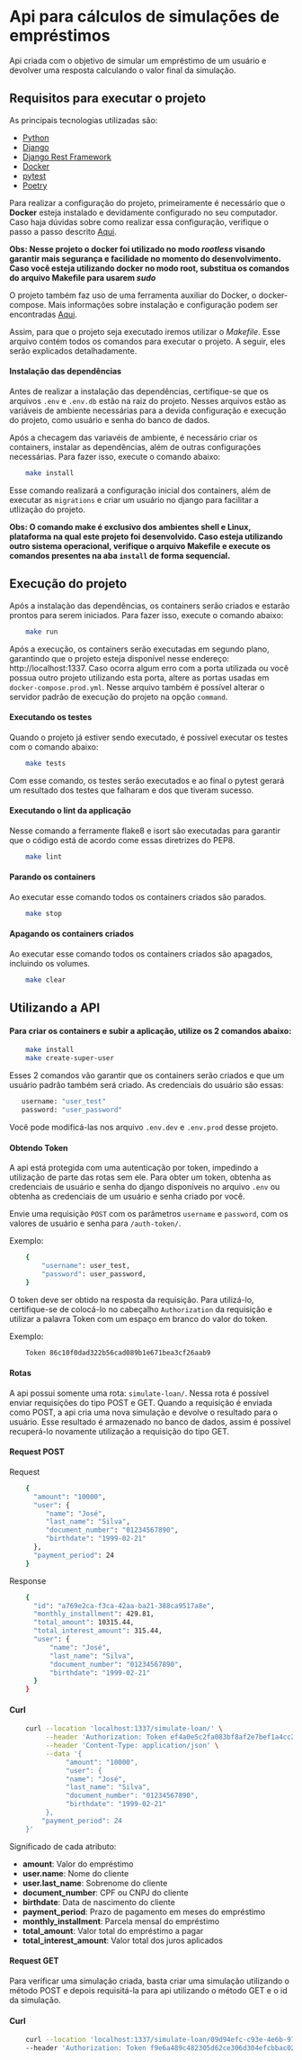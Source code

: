 # Api para cálculos de simulações de empréstimos

Api criada com o objetivo de simular um empréstimo de um usuário e devolver uma resposta calculando o valor final da
simulação.

## Requisitos para executar o projeto

As principais tecnologias utilizadas são:
- [Python](https://www.python.org/)
- [Django](https://www.djangoproject.com/)
- [Django Rest Framework](https://www.django-rest-framework.org/)
- [Docker](https://docs.docker.com/)
- [pytest](https://docs.pytest.org/en/6.2.x/contents.html#toc)
- [Poetry](https://python-poetry.org/)


Para realizar a configuração do projeto, primeiramente é necessário que o **Docker** esteja instalado
e devidamente configurado no seu computador. Caso haja dúvidas sobre como realizar essa configuração, verifique 
o passo a passo descrito [Aqui](https://docs.docker.com/get-docker/).

**Obs: Nesse projeto o docker foi utilizado no modo _rootless_ visando garantir mais segurança e 
facilidade no momento do desenvolvimento. Caso você esteja utilizando docker no modo root, substitua
os comandos do arquivo Makefile para usarem _sudo_**

O projeto também faz uso de uma ferramenta auxiliar do Docker, o docker-compose.
Mais informações sobre instalação e configuração podem ser encontradas [Aqui](https://docs.docker.com/compose/).


Assim, para que o projeto seja executado iremos utilizar o _Makefile_. Esse arquivo contém todos os comandos para
executar o projeto. A seguir, eles serão explicados detalhadamente.


#### Instalação das dependências
Antes de realizar a instalação das dependências, certifique-se que os arquivos `.env` e `.env.db` estão na raiz do projeto. Nesses arquivos estão as variáveis de ambiente necessárias para a devida configuração e execução do projeto, como usuário e senha do banco de dados. 

Após a checagem das variavéis de ambiente, é necessário criar os containers, instalar as dependências, além de outras configurações necessárias. Para fazer isso, execute o comando abaixo:

```sh
    make install
```

Esse comando realizará a configuração inicial dos containers, além de executar as `migrations` e criar um usuário no django para facilitar a utlização do projeto.

**Obs: O comando make é exclusivo dos ambientes shell e Linux, plataforma na qual este projeto foi desenvolvido.
 Caso esteja utilizando outro sistema operacional, verifique o arquivo Makefile e execute os comandos presentes na aba `install` de forma sequencial.**

## Execução do projeto
Após a instalação das dependências, os containers serão criados e estarão prontos para serem iniciados. Para fazer isso, execute o comando abaixo:

```sh
    make run
```

Após a execução, os containers serão executadas em segundo plano, garantindo que o projeto esteja disponível nesse endereço: http://localhost:1337. Caso ocorra algum erro com a porta utilizada ou você possua outro projeto utilizando esta porta, altere as portas usadas em `docker-compose.prod.yml`. Nesse arquivo também é possível alterar o servidor padrão de execução do projeto na opção `command`.

#### Executando os testes
Quando o projeto já estiver sendo executado, é possível executar os testes com o comando abaixo:

```sh
    make tests
```
Com esse comando, os testes serão executados e ao final o pytest gerará um resultado dos testes que falharam e dos que tiveram sucesso.


#### Executando o lint da applicação
Nesse comando a ferramente flake8 e isort são executadas para garantir que o código está de acordo come essas diretrizes
do PEP8.

```sh
    make lint
```

#### Parando os containers
Ao executar esse comando todos os containers criados são parados.

```sh
    make stop
```

#### Apagando os containers criados
Ao executar esse comando todos os containers criados são apagados, incluindo os volumes.

```sh
    make clear
```

## Utilizando a API

#### Para criar os containers e subir a aplicação, utilize os 2 comandos abaixo:

```sh
    make install
    make create-super-user
```

Esses 2 comandos vão garantir que os containers serão criados e que um usuário padrão também será criado.
As credenciais do usuário são essas:

```sh
   username: "user_test"
   password: "user_password"
```
Você pode modificá-las nos arquivo `.env.dev` e `.env.prod` desse projeto.


#### Obtendo Token

A api está protegida com uma autenticação por token, impedindo a utilização de parte das rotas sem ele. Para obter um token, obtenha as credenciais de usuário e senha do django disponíveis no arquivo `.env` ou obtenha as credenciais de um usuário e senha criado por você.

Envie uma requisição `POST` com os parâmetros `username` e `password`, com os valores de usuário e senha para  `/auth-token/`.

Exemplo:
```sh
    {
        "username": user_test,
        "password": user_password,
    }
```
O token deve ser obtido na resposta da requisição. Para utilizá-lo, certifique-se de colocá-lo no cabeçalho `Authorization` da requisição e utilizar a palavra Token com um espaço em branco do valor do token. 

Exemplo:
```sh
    Token 86c10f0dad322b56cad089b1e671bea3cf26aab9
```

#### Rotas

A api possui somente uma rota: `simulate-loan/`. Nessa rota é possível enviar requisições do tipo POST e GET.
Quando a requisição é enviada como POST, a api cria uma nova simulação e devolve o resultado para o usuário.
Esse resultado é armazenado no banco de dados, assim é possível recuperá-lo novamente utilização a requisição do tipo GET.

#### Request POST

Request
```sh
    {
      "amount": "10000",
      "user": {
         "name": "José",
         "last_name": "Silva",
         "document_number": "01234567890",
         "birthdate": "1999-02-21"
      },
      "payment_period": 24
    }
```

Response

```sh
    {
      "id": "a769e2ca-f3ca-42aa-ba21-388ca9517a8e",
      "monthly_installment": 429.81,
      "total_amount": 10315.44,
      "total_interest_amount": 315.44,
      "user": {
          "name": "José",
          "last_name": "Silva",
          "document_number": "01234567890",
          "birthdate": "1999-02-21"
      }
    }
```

#### Curl

```sh
    curl --location 'localhost:1337/simulate-loan/' \
         --header 'Authorization: Token ef4a0e5c2fa083bf8af2e7bef1a4cc20135381a7' \
         --header 'Content-Type: application/json' \
         --data '{
              "amount": "10000",
              "user": {
              "name": "José",
              "last_name": "Silva",
              "document_number": "01234567890",
              "birthdate": "1999-02-21"
         },
        "payment_period": 24
    }'
```

Significado de cada atributo:

- **amount**: Valor do empréstimo
- **user.name**: Nome do cliente
- **user.last_name**: Sobrenome do cliente
- **document_number**: CPF ou CNPJ do cliente
- **birthdate**: Data de nascimento do cliente
- **payment_period**: Prazo de pagamento em meses do empréstimo
- **monthly_installment**: Parcela mensal do empréstimo
- **total_amount**: Valor total do empréstimo a pagar
- **total_interest_amount**: Valor total dos juros aplicados


#### Request GET

Para verificar uma simulação criada, basta criar uma simulação utilizando o método POST e depois requisitá-la para api
utilizando o método GET e o id da simulação.

#### Curl

```sh
    curl --location 'localhost:1337/simulate-loan/09d94efc-c93e-4e6b-97e4-e176da1797e3/' \ 
    --header 'Authorization: Token f9e6a489c482305d62ce306d304efcbbac02ec11'
```